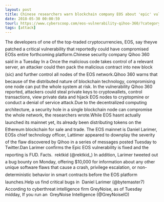 ```yaml
---
layout: post
title: Chinese researchers warn blockchain company EOS about 'epic' vulnerability in soon-to-launch platform
date: 2018-05-30 00:00:59
tourl: https://www.cyberscoop.com/eos-vulnerability-qihoo-360/?category_news=technology
tags: [attack]
---
```

The developers of one of the top-traded cryptocurrencies, EOS, say theyve patched a critical vulnerability that reportedly could have compromised EOSs entire forthcoming platform.Chinese security company Qihoo 360 said in a Tuesday In a Once the malicious code takes control of a relevant server, an attacker could then pack the malicious contract into new block (sic) and further control all nodes of the EOS network.Qihoo 360 warns that because of the distributed nature of blockchain technology, compromising one node can put the whole system at risk. In the vulnerability Qihoo 360 reported, attackers could steal private keys to cryptowallets, control transactions, view private data and hijack EOS nodes to cryptopmine or conduct a denial of service attack.Due to the decentralized computing architecture, a security hole in a single blockchain node can compromise the whole network, the researchers wrote.While EOS hasnt actually launched its mainnet yet, its already been distributing tokens on the Ethereum blockchain for sale and trade. The EOS mainnet is Daniel Larimer, EOSs chief technology officer, Lattimer appeared to downplay the severity of the flaw discovered by Qihoo in a series of messages posted Tuesday to Twitter.Dan Larimer confirms the Epic EOS vulnerability is fixed and the reporting is FUD. Facts.  rektkid (@rektkid_) In addition, Larimer tweeted out a bug bounty on Monday, offering $10,000 for information about any other unique software flaws that cause a crash, privilege escalation, or non-deterministic behavior in smart contracts before the EOS platform launches.Help us find critical bugs in  Daniel Larimer (@bytemaster7) According to cyberthreat intelligence firm GreyNoise, as of Tuesday midday, If you run an  GreyNoise Intelligence (@GreyNoiseIO) 